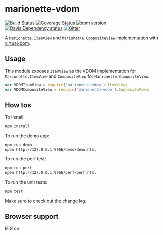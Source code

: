 # marionette-vdom 
[![Build Status](https://travis-ci.org/tiagorg/marionette-vdom.svg?branch=master)](https://travis-ci.org/tiagorg/marionette-vdom) [![Coverage Status](https://coveralls.io/repos/tiagorg/marionette-vdom/badge.svg)](https://coveralls.io/r/tiagorg/marionette-vdom) [![npm version](https://badge.fury.io/js/marionette-vdom.svg)](http://badge.fury.io/js/marionette-vdom) [![Davis Dependency status](https://david-dm.org/tiagorg/marionette-vdom.svg)](https://david-dm.org/tiagorg/marionette-vdom) [![Gitter](https://badges.gitter.im/Join%20Chat.svg)](https://gitter.im/tiagorg/marionette-vdom?utm_source=badge&utm_medium=badge&utm_campaign=pr-badge&utm_content=badge)

A ```Marionette.ItemView``` and ```Marionette.CompositeView``` implementation with [virtual-dom](https://github.com/Matt-Esch/virtual-dom).

## Usage

This module exposes ```ItemView``` as the VDOM implementation for ```Marionette.ItemView``` and ```CompositeView``` for ```Marionette.CompositeView```:

```javascript
var VDOMItemView = require('marionette-vdom').ItemView;
var VDOMCompositeView = require('marionette-vdom').CompositeView;
```

## How tos

To install:

```bash
npm install
```

To run the demo app:

```bash
npm run demo
open http://127.0.0.1:9966/demo/demo.html
```

To run the perf test:

```bash
npm run perf
open http://127.0.0.1:9966/perf/perf.html
```

To run the unit tests:

```bash
npm test
```

Make sure to check out the [change log](changelog.md).

## Browser support

IE 9 on
